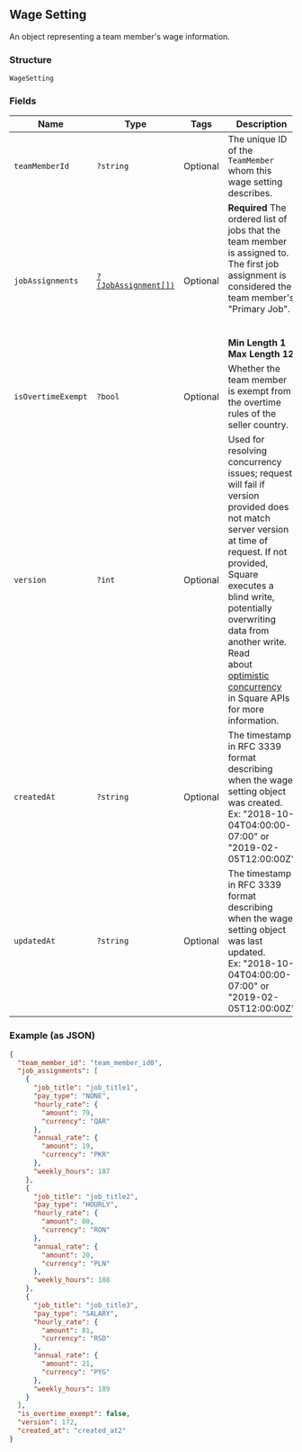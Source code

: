 ## Wage Setting

An object representing a team member's wage information.

### Structure

`WageSetting`

### Fields

| Name | Type | Tags | Description | Getter | Setter |
|  --- | --- | --- | --- | --- | --- |
| `teamMemberId` | `?string` | Optional | The unique ID of the `TeamMember` whom this wage setting describes. | getTeamMemberId(): ?string | setTeamMemberId(?string teamMemberId): void |
| `jobAssignments` | [`?(JobAssignment[])`](/doc/models/job-assignment.md) | Optional | <b>Required</b> The ordered list of jobs that the team member is assigned to.<br>The first job assignment is considered the team member's "Primary Job".<br><br><br><b>Min Length 1    Max Length 12</b> | getJobAssignments(): ?array | setJobAssignments(?array jobAssignments): void |
| `isOvertimeExempt` | `?bool` | Optional | Whether the team member is exempt from the overtime rules of the seller country. | getIsOvertimeExempt(): ?bool | setIsOvertimeExempt(?bool isOvertimeExempt): void |
| `version` | `?int` | Optional | Used for resolving concurrency issues; request will fail if version<br>provided does not match server version at time of request. If not provided,<br>Square executes a blind write, potentially overwriting data from another write. Read<br>about [optimistic concurrency](https://developer.squareup.com/docs/docs/working-with-apis/optimistic-concurrency)<br>in Square APIs for more information. | getVersion(): ?int | setVersion(?int version): void |
| `createdAt` | `?string` | Optional | The timestamp in RFC 3339 format describing when the wage setting object was created.<br>Ex: "2018-10-04T04:00:00-07:00" or "2019-02-05T12:00:00Z" | getCreatedAt(): ?string | setCreatedAt(?string createdAt): void |
| `updatedAt` | `?string` | Optional | The timestamp in RFC 3339 format describing when the wage setting object was last updated.<br>Ex: "2018-10-04T04:00:00-07:00" or "2019-02-05T12:00:00Z" | getUpdatedAt(): ?string | setUpdatedAt(?string updatedAt): void |

### Example (as JSON)

```json
{
  "team_member_id": "team_member_id0",
  "job_assignments": [
    {
      "job_title": "job_title1",
      "pay_type": "NONE",
      "hourly_rate": {
        "amount": 79,
        "currency": "QAR"
      },
      "annual_rate": {
        "amount": 19,
        "currency": "PKR"
      },
      "weekly_hours": 187
    },
    {
      "job_title": "job_title2",
      "pay_type": "HOURLY",
      "hourly_rate": {
        "amount": 80,
        "currency": "RON"
      },
      "annual_rate": {
        "amount": 20,
        "currency": "PLN"
      },
      "weekly_hours": 188
    },
    {
      "job_title": "job_title3",
      "pay_type": "SALARY",
      "hourly_rate": {
        "amount": 81,
        "currency": "RSD"
      },
      "annual_rate": {
        "amount": 21,
        "currency": "PYG"
      },
      "weekly_hours": 189
    }
  ],
  "is_overtime_exempt": false,
  "version": 172,
  "created_at": "created_at2"
}
```

